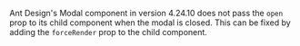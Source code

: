 Ant Design's Modal component in version 4.24.10 does not pass the `open` prop to its child component when the modal is closed. This can be fixed by adding the `forceRender` prop to the child component.
